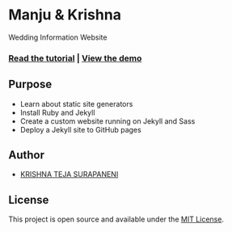 # Manju & Krishna

Wedding Information Website

### [Read the tutorial](https://github.com/krish300/make-a-static-website-with-jekyll) | [View the demo](http://taniarascia.github.io/kt-manju/)

## Purpose

- Learn about static site generators
- Install Ruby and Jekyll
- Create a custom website running on Jekyll and Sass
- Deploy a Jekyll site to GitHub pages

## Author

- [KRISHNA TEJA SURAPANENI](https://www.github.com/krish300)

## License

This project is open source and available under the [MIT License](LICENSE).
